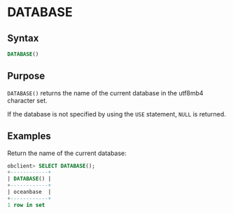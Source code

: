 # DATABASE

## Syntax

```sql
DATABASE()
```

## Purpose

`DATABASE()` returns the name of the current database in the utf8mb4 character set.

If the database is not specified by using the `USE` statement, `NULL` is returned.

## Examples

Return the name of the current database:

```sql
obclient> SELECT DATABASE();
+------------+
| DATABASE() |
+------------+
| oceanbase  |
+------------+
1 row in set
```
